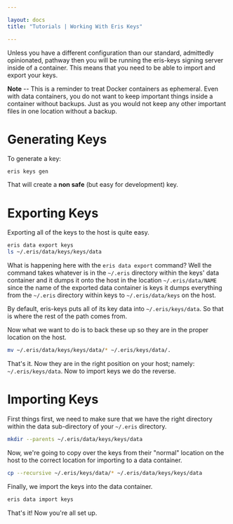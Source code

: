 ```yaml
---

layout: docs
title: "Tutorials | Working With Eris Keys"

---
```


Unless you have a different configuration than our standard, admittedly opinionated, pathway then you will be running the eris-keys signing server inside of a container. This means that you need to be able to import and export your keys.

**Note** -- This is a reminder to treat Docker containers as ephemeral. Even with data containers, you do not want to keep important things inside a container without backups. Just as you would not keep any other important files in one location without a backup.

# Generating Keys

To generate a key:

```
eris keys gen
```

That will create a **non safe** (but easy for development) key.

# Exporting Keys

Exporting all of the keys to the host is quite easy.

```bash
eris data export keys
ls ~/.eris/data/keys/keys/data
```

What is happening here with the `eris data export` command? Well the command takes whatever is in the `~/.eris` directory within the keys' data container and it dumps it onto the host in the location `~/.eris/data/NAME` since the name of the exported data container is keys it dumps everything from the `~/.eris` directory within keys to `~/.eris/data/keys` on the host.

By default, eris-keys puts all of its key data into `~/.eris/keys/data`. So that is where the rest of the path comes from.

Now what we want to do is to back these up so they are in the proper location on the host.

```bash
mv ~/.eris/data/keys/keys/data/* ~/.eris/keys/data/.
```

That's it. Now they are in the right position on your host; namely: `~/.eris/keys/data`. Now to import keys we do the reverse.

# Importing Keys

First things first, we need to make sure that we have the right directory within the data sub-directory of your `~/.eris` directory.

```bash
mkdir --parents ~/.eris/data/keys/keys/data
```

Now, we're going to copy over the keys from their "normal" location on the host to the correct location for importing to a data container.

```bash
cp --recursive ~/.eris/keys/data/* ~/.eris/data/keys/keys/data
```

Finally, we import the keys into the data container.

```bash
eris data import keys
```

That's it! Now you're all set up.